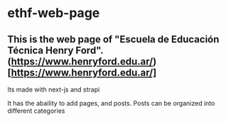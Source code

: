 # ethf-web-page

## This is the web page of "Escuela de Educación Técnica Henry Ford". (https://www.henryford.edu.ar/)[https://www.henryford.edu.ar/]

Its made with next-js and strapi

It has the abaility to add pages, and posts. Posts can be organized into different categories

